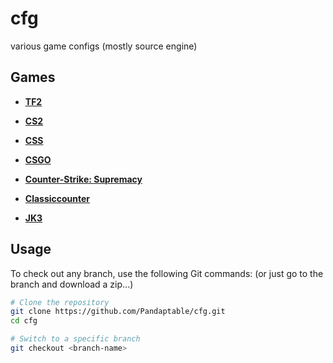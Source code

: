 # cfg
various game configs (mostly source engine)

## Games

- [**TF2**](https://github.com/Pandaptable/cfg/tree/tf2)

- [**CS2**](https://github.com/Pandaptable/cfg/tree/cs2)

- [**CSS**](https://github.com/Pandaptable/cfg/tree/css)

- [**CSGO**](https://github.com/Pandaptable/cfg/tree/csgo)

- [**Counter-Strike: Supremacy**](https://github.com/Pandaptable/cfg/tree/cs-supremacy)
  
- [**Classiccounter**](https://github.com/Pandaptable/cfg/tree/classiccounter)

- [**JK3**](https://github.com/Pandaptable/cfg/tree/jk3)

## Usage

To check out any branch, use the following Git commands:
(or just go to the branch and download a zip...)

```bash
# Clone the repository
git clone https://github.com/Pandaptable/cfg.git
cd cfg

# Switch to a specific branch
git checkout <branch-name>
```
